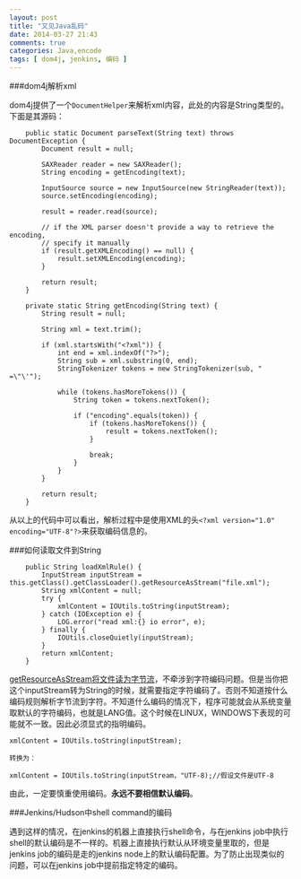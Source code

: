```yaml
---
layout: post
title: "又见Java乱码"
date: 2014-03-27 21:43
comments: true
categories: Java,encode
tags: [ dom4j, jenkins, 编码 ]
---
```

###dom4j解析xml

dom4j提供了一个`DocumentHelper`来解析xml内容，此处的内容是String类型的。下面是其源码：  

        public static Document parseText(String text) throws DocumentException {
            Document result = null;
    
            SAXReader reader = new SAXReader();
            String encoding = getEncoding(text);
    
            InputSource source = new InputSource(new StringReader(text));
            source.setEncoding(encoding);
    
            result = reader.read(source);
    
            // if the XML parser doesn't provide a way to retrieve the encoding,
            // specify it manually
            if (result.getXMLEncoding() == null) {
                result.setXMLEncoding(encoding);
            }
    
            return result;
        }
        
        private static String getEncoding(String text) {
            String result = null;
    
            String xml = text.trim();
    
            if (xml.startsWith("<?xml")) {
                int end = xml.indexOf("?>");
                String sub = xml.substring(0, end);
                StringTokenizer tokens = new StringTokenizer(sub, " =\"\'");
    
                while (tokens.hasMoreTokens()) {
                    String token = tokens.nextToken();
    
                    if ("encoding".equals(token)) {
                        if (tokens.hasMoreTokens()) {
                            result = tokens.nextToken();
                        }
    
                        break;
                    }
                }
            }
    
            return result;
        }
        
从以上的代码中可以看出，解析过程中是使用XML的头`<?xml version="1.0" encoding="UTF-8"?>`来获取编码信息的。
<!--more-->
###如何读取文件到String

        public String loadXmlRule() {
            InputStream inputStream = this.getClass().getClassLoader().getResourceAsStream("file.xml");
            String xmlContent = null;
            try {
                xmlContent = IOUtils.toString(inputStream);
            } catch (IOException e) {
                LOG.error("read xml:{} io error", e);
            } finally {
                IOUtils.closeQuietly(inputStream);
            }
            return xmlContent;
        }

[getResourceAsStream将文件读为字节流](<http://stackoverflow.com/questions/5590451/getresourceasstream-what-encoding-is-it-read-as>)，不牵涉到字符编码问题。但是当你把这个inputStream转为String的时候，就需要指定字符编码了。否则不知道按什么编码规则解析字节流到字符。不知道什么编码的情况下，程序可能就会从系统变量取默认的字符编码，也就是LANG值。这个时候在LINUX，WINDOWS下表现的可能就不一致。因此必须显式的指明编码。

    xmlContent = IOUtils.toString(inputStream);
    
    转换为：
    
    xmlContent = IOUtils.toString(inputStream，"UTF-8);//假设文件是UTF-8
    
由此，一定要慎重使用编码。**永远不要相信默认编码**。

###Jenkins/Hudson中shell command的编码

遇到这样的情况，在jenkins的机器上直接执行shell命令，与在jenkins job中执行shell的默认编码是不一样的。机器上直接执行默认从环境变量里取的，但是jenkins job的编码是走的jenkins node上的默认编码配置。为了防止出现类似的问题，可以在jenkins job中提前指定特定的编码。